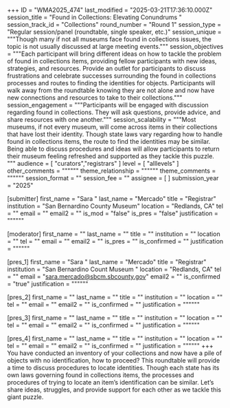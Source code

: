 +++
ID = "WMA2025_474"
last_modified = "2025-03-21T17:36:10.000Z"
session_title = "Found in Collections: Elevating Conundrums "
session_track_id = "Collections"
round_number = "Round 1"
session_type = "Regular session/panel (roundtable, single speaker, etc.)"
session_unique = """Though many if not all museums face found in collections issues, the topic is not usually discussed at large meeting events."""
session_objectives = """Each participant will bring different ideas on how to tackle the problem of found in collections items, providing fellow participants with new ideas, strategies, and resources. Provide an outlet for participants to discuss frustrations and celebrate successes surrounding the found in collections processes and routes to finding the identities for objects. Participants will walk away from the roundtable knowing they are not alone and now have new connections and resources to take to their collections."""
session_engagement = """Participants will be engaged with discussion regarding found in collections. They will ask questions, provide advice, and share resources with one another."""
session_scalability = """Most museums, if not every museum, will come across items in their collections that have lost their identity. Though state laws vary regarding how to handle found in collections items, the route to find the identities may be similar. Being able to discuss procedures and ideas will allow participants to return their museum feeling refreshed and supported as they tackle this puzzle. 
"""
audience = [ "curators","registrars" ]
level = [ "alllevels" ]
other_comments = """"""
theme_relationship = """"""
theme_comments = """"""
session_format = ""
session_fee = ""
assignee = [  ]
submission_year = "2025"

[submitter]
first_name = "Sara "
last_name = "Mercado"
title = "Registrar"
institution = "San Bernardino County Museum"
location = "Redlands, CA"
tel = ""
email = ""
email2 = ""
is_mod = "false"
is_pres = "false"
justification = """"""

[moderator]
first_name = ""
last_name = ""
title = ""
institution = ""
location = ""
tel = ""
email = ""
email2 = ""
is_pres = ""
is_confirmed = ""
justification = """"""

[pres_1]
first_name = "Sara "
last_name = "Mercado"
title = "Registrar"
institution = "San Bernardino Count Museum "
location = "Redlands, CA"
tel = ""
email = "sara.mercado@sbcm.sbcounty.gov"
email2 = ""
is_confirmed = "true"
justification = """"""

[pres_2]
first_name = ""
last_name = ""
title = ""
institution = ""
location = ""
tel = ""
email = ""
email2 = ""
is_confirmed = ""
justification = """"""

[pres_3]
first_name = ""
last_name = ""
title = ""
institution = ""
location = ""
tel = ""
email = ""
email2 = ""
is_confirmed = ""
justification = """"""

[pres_4]
first_name = ""
last_name = ""
title = ""
institution = ""
location = ""
tel = ""
email = ""
email2 = ""
is_confirmed = ""
justification = """"""
+++
You have conducted an inventory of your collections and now have a pile of objects with no identification, how to proceed? This roundtable will provide a time to discuss procedures to locate identities. Though each state has its own laws governing found in collections items, the processes and procedures of trying to locate an item’s identification can be similar. Let’s share ideas, struggles, and provide support for each other as we tackle this giant puzzle. 
